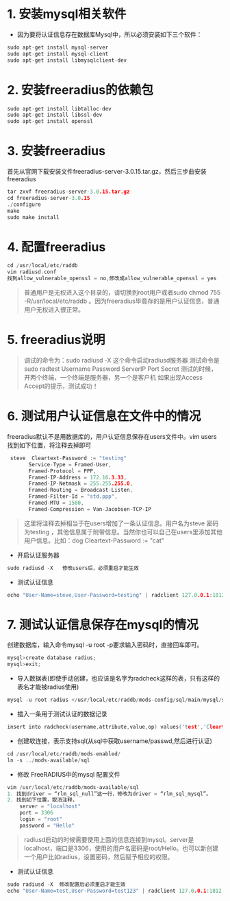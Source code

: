 # 1. 安装mysql相关软件
- 因为要将认证信息存在数据库Mysql中，所以必须安装如下三个软件：

```cpp
sudo apt-get install mysql-server
sudo apt-get install mysql-client
sudo apt-get install libmysqlclient-dev
```

# 2. 安装freeradius的依赖包

```cpp
sudo apt-get install libtalloc-dev
sudo apt-get install libssl-dev
sudo apt-get install openssl
```

# 3. 安装freeradius
首先从官网下载安装文件freeradius-server-3.0.15.tar.gz，然后三步曲安装freeradius

```cpp
tar zxvf freeradius-server-3.0.15.tar.gz  
cd freeradius-server-3.0.15  
./configure 
make
sudo make install
```

# 4. 配置freeradius
```cpp
cd /usr/local/etc/raddb 
vim radiusd.conf
找到allow_vulnerable_openssl = no,修改成allow_vulnerable_openssl = yes
```

> 普通用户是无权进入这个目录的，请切换到root用户或者sudo chmod 755 -R/usr/local/etc/raddb 。因为freeradius毕竟存的是用户认证信息，普通用户无权进入很正常。

# 5. freeradius说明
> 调试的命令为：sudo radiusd -X 这个命令启动radiusd服务器 
测试命令是 sudo radtest Username Password ServerIP Port Secret 
测试的时候，开两个终端，一个终端是服务器，另一个是客户机 
如果出现Access Accept的提示，测试成功！

# 6. 测试用户认证信息在文件中的情况
freeradius默认不是用数据库的，用户认证信息保存在users文件中。vim users  找到如下位置，将注释去掉即可
```cpp
 steve  Cleartext-Password := "testing"
       Service-Type = Framed-User,
       Framed-Protocol = PPP,
       Framed-IP-Address = 172.16.3.33,
       Framed-IP-Netmask = 255.255.255.0,
       Framed-Routing = Broadcast-Listen,
       Framed-Filter-Id = "std.ppp",
       Framed-MTU = 1500,
       Framed-Compression = Van-Jacobsen-TCP-IP
```
>这里将注释去掉相当于在users增加了一条认证信息。用户名为steve 密码为testing ，其他信息属于附带信息。当然你也可以自己在users里添加其他用户信息。比如：dog  Cleartext-Password := "cat"

- 开启认证服务器

```cpp
sudo radiusd -X   修改users后，必须重启才能生效
```

- 测试认证信息

```cpp
echo "User-Name=steve,User-Password=testing" | radclient 127.0.0.1:1812 auth testing123 -x     这里是测试，出现Access Accept表示认证通过
```

# 7. 测试认证信息保存在mysql的情况
创建数据库，输入命令mysql -u root -p要求输入密码时，直接回车即可。
```cpp
mysql>create database radius;
mysql>exit;
```

- 导入数据表(即使手动创建，也应该是名字为radcheck这样的表，只有这样的表名才能被radius使用)

```cpp
mysql -u root radius </usr/local/etc/raddb/mods-config/sql/main/mysql/schema.sql -p
```

- 插入一条用于测试认证的数据记录

```cpp
insert into radcheck(username,attribute,value,op) values('test','Cleartext-Password','test123',':=');
```

- 创建软连接，表示支持sql(从sql中获取username/passwd,然后进行认证)

```cpp
cd /usr/local/etc/raddb/mods-enabled/
ln -s ../mods-available/sql
```

- 修改 FreeRADIUS中的mysql 配置文件

```cpp
vim /usr/local/etc/raddb/mods-available/sql
1. 找到driver = “rlm_sql_null”这一行，修改为driver = “rlm_sql_mysql”。
2. 找到如下位置，取消注释，
    server = "localhost"
    port = 3306
    login = "root"
    password = "Hello"
```
> radiusd启动的时候需要使用上面的信息连接到mysql。server是localhost，端口是3306，使用的用户名密码是root/Hello。也可以新创建一个用户比如radius，设置密码，然后赋予相应的权限。

- 测试认证信息

```cpp
sudo radiusd -X  修改配置后必须重启才能生效
echo "User-Name=test,User-Password=test123" | radclient 127.0.0.1:1812 auth testing123 -x     这里是测试，出现Access Accept表示认证通过
```
